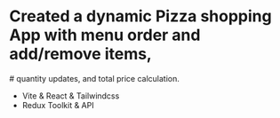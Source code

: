 <h1 > Created a dynamic Pizza shopping App with menu order and add/remove items, </h1>
# quantity updates, and total price calculation.

- Vite & React & Tailwindcss 
- Redux Toolkit & API 
